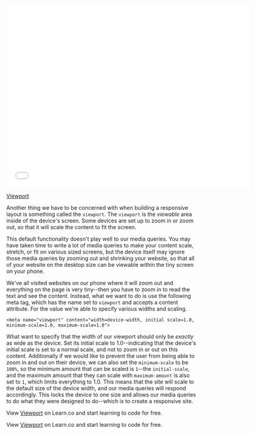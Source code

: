 
<iframe width="640" height="480" src="//www.youtube.com/embed/pbXerw3QKek?rel=0&modestbranding=1" frameborder="0" allowfullscreen></iframe><p><a href="https://www.youtube.com/watch?v=pbXerw3QKek">Viewport</a></p>

Another thing we have to be concerned with when building a responsive layout is something called the `viewport`. The `viewport` is the *viewable* area inside of the device's screen. Some devices are set up to zoom in or zoom out, so that it will scale the content to fit the screen. 

This default functionality doesn't play well to our media queries. You may have taken time to write a lot of media queries to make your content scale, stretch, or fit on various sized screens, but the device itself may ignore those media queries by zooming out and shrinking your website, so that all of your website on the desktop size can be viewable within the tiny screen on your phone. 

We've all visited websites on our phone where it will zoom out and everything on the page is very tiny--then you have to zoom in to read the text and see the content. Instead, what we want to do is use the following meta tag, which has the name set to `viewport` and accepts a content attribute. For the value we're able to specify various widths and scaling.

```
<meta name="viewport" content="width=device-width, initial scale=1.0, minimum-scale=1.0, maximum-scale=1.0">
```

What want to specify that the width of our viewport should only be *exactly* as wide as the device. Set its initial scale to 1.0--indicating that the device's initial scale is set to a normal scale, and not to zoom in or out on this content. Additionally if we would like to prevent the user from being able to zoom in and out on their device, we can also set the `minimum-scale` to be `100%`, so the minimum amount that can be scaled is `1`--the `initial-scale`, and the maximum amount that they can scale with `maximum-amount` is also set to `1`, which limits everything to 1.0. This means that the site will scale to the default size of the device width, and our media queries will respond accordingly. This locks the device to one size and allows our media queries to do what they were designed to do--which is to create a responsive site.


<p data-visibility='hidden'>View <a href='https://learn.co/lessons/viewport' title='Viewport'>Viewport</a> on Learn.co and start learning to code for free.</p>
<p class='util--hide'>View <a href='https://learn.co/lessons/viewport-new'>Viewport</a> on Learn.co and start learning to code for free.</p>
